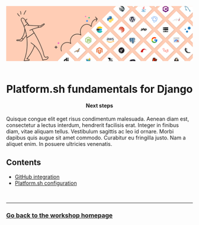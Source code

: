 <div align="center">
    <img title="a title" alt="Alt text" src="../images/github/git-hub-examples.png">
    <br/><br/>
    <h1>Platform.sh fundamentals for Django</h1>
    <h4>Next steps</h4>
</div>

Quisque congue elit eget risus condimentum malesuada. Aenean diam est, consectetur a lectus interdum, hendrerit facilisis erat. Integer in finibus diam, vitae aliquam tellus. Vestibulum sagittis ac leo id ornare. Morbi dapibus quis augue sit amet commodo. Curabitur eu fringilla justo. Nam a aliquet enim. In posuere ultricies venenatis.

## Contents

- [GitHub integration](#github-integration)
- [Platform.sh configuration](#platformsh-configuration)

<div align="left">
    <br/>
    <hr>
    <h3><a href="../../README.md">Go back to the workshop homepage</a></h3>
</div>
